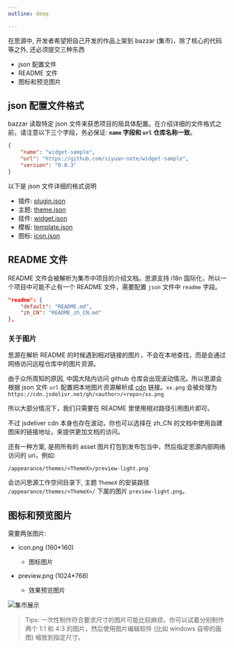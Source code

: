 ```yaml
---
outline: deep

---
```


在思源中, 开发者希望把自己开发的作品上架到 bazzar (集市)，除了核心的代码等之外, 还必须提交三种东西

- json 配置文件
- README 文件
- 图标和预览图片

## json 配置文件格式

bazzar 读取特定 json 文件来获悉项目的局具体配置。在介绍详细的文件格式之前，请注意以下三个字段，务必保证: **`name` 字段和 `url` 仓库名称一致**。


```json
{
    "name": "widget-sample",
    "url": "https://github.com/siyuan-note/widget-sample",
    "version": "0.0.3"
}
```

以下是 json 文件详细的格式说明

- 插件: [plugin.json](./plugin.md)
- 主题: [theme.json](./theme.md)
- 挂件: [widget.json](./widget.md)
- 模板: [template.json](./template.md)
- 图标: [icon.json](./icon.md)

## README 文件

README 文件会被解析为集市中项目的介绍文档。思源支持 i18n 国际化，所以一个项目中可能不止有一个 README 文件，需要配置 `json` 文件中 `readme` 字段。

```json
"readme": {
    "default": "README.md",
    "zh_CN": "README_zh_CN.md"
},
```

### 关于图片

思源在解析 README 的时候遇到相对链接的图片，不会在本地查找，而是会通过网络访问远程仓库中的图片资源。

由于众所周知的原因, 中国大陆内访问 github 仓库会出现波动情况。所以思源会根据 json 文件 `url` 配置把本地图片资源解析成 [cdn](https://cdn.jsdelivr.net/) 链接。`xx.png` 会被处理为 `https://cdn.jsdelivr.net/gh/<author>/<repo>/xx.png`

所以大部分情况下，我们只需要在 README 里使用相对路径引用图片即可。

不过 jsdeliver cdn 本身也存在波动，你也可以选择在 zh_CN 的文档中使用自建图床的链接地址，来提供更加文档的访问。

还有一种方案, 是把所有的 asset 图片打包到发布包当中，然后指定思源内部网络访问的 uri，例如:

```
/appearance/themes/<ThemeX>/preview-light.png`
```

会访问思源工作空间目录下, 主题 `ThemeX` 的安装路径 `/appearance/themes/<ThemeX>/` 下属的图片 `preview-light.png`。

## 图标和预览图片

需要两张图片:

* icon.png (160*160)

  * 图标图片

* preview.png (1024*768)

  * 效果预览图片

![集市展示](/public/static/asset-img.png)

> Tips: 一次性制作符合要求尺寸的图片可能比较麻烦，你可以试着分别制作两个 1:1 和 4:3 的图片，然后使用图片编辑软件 (比如 windows 自带的画图) 缩放到指定尺寸。

